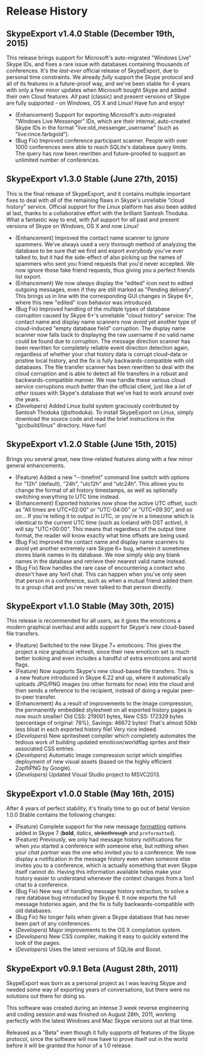 # Release History

## SkypeExport v1.4.0 Stable (December 19th, 2015)

This release brings support for Microsoft's auto-migrated "Windows Live" Skype IDs, and fixes a rare issue with databases containing thousands of conferences. It's the *last-ever* official release of SkypeExport, due to personal time constraints. We already *fully* support the Skype protocol and all of its features in a future-proof way, and we've been stable for 4 years with only a few minor updates when Microsoft bought Skype and added their own Cloud features. *All* past (classic) and present versions of Skype are fully supported - on Windows, OS X and Linux! Have fun and enjoy!

* (Enhancement) Support for exporting Microsoft's auto-migrated "Windows Live Messenger" IDs, which are their internal, auto-created Skype IDs in the format "live:old_messenger_username" (such as "live:rince.farbgold").
* (Bug Fix) Improved conference participant scanner. People with over 1000 conferences were able to reach SQLite's database query limits. The query has now been rewritten and future-proofed to support an unlimited number of conferences.


## SkypeExport v1.3.0 Stable (June 27th, 2015)

This is the final release of SkypeExport, and it contains multiple important fixes to deal with _all_ of the remaining flaws in Skype's unreliable "cloud history" service. Official support for the Linux platform has also been added at last, thanks to a collaborative effort with the brilliant Santosh Thoduka. What a fantastic way to end, with _full_ support for _all_ past and present versions of Skype on Windows, OS X and now _Linux_!

* (Enhancement) Improved the contact name scanner to _ignore_ spammers. We've always used a _very_ thorough method of analyzing the database to be sure that we find and export _everybody_ you've ever talked to, but it had the side-effect of also picking up the names of spammers who sent you friend requests that you'd never accepted. We now ignore those fake friend requests, thus giving you a perfect friends list export.
* (Enhancement) We now _always_ display the "edited" icon next to edited outgoing messages, even if they are still marked as "Pending delivery". This brings us in line with the corresponding GUI changes in Skype 6+, where this new "edited" icon behavior was introduced.
* (Bug Fix) Improved handling of the multiple types of database corruption caused by Skype 6+'s unreliable "cloud history" service: The contact name and display name scanners now _avoid_ yet another type of cloud-induced "empty database field" corruption. The display name scanner now falls back to displaying the raw username if no valid name could be found due to corruption. The message direction scanner has been rewritten for completely reliable event direction detection again, regardless of whether your chat history data is corrupt cloud-data or pristine local history, and the fix is fully backwards-compatible with old databases. The file transfer scanner has been rewritten to deal with the cloud corruption and is able to detect all file transfers in a robust and backwards-compatible manner. We now handle these various cloud service corruptions _much better_ than the official client, just like a _lot_ of _other_ issues with Skype's database that we've had to work around over the years.
* (_Developers_) Added Linux build system graciously contributed by Santosh Thoduka (@sthoduka). To install SkypeExport on Linux, simply download the source code and read the brief instructions in the "gccbuild/linux" directory. Have fun!


## SkypeExport v1.2.0 Stable (June 15th, 2015)

Brings you several great, new time-related features along with a few minor general enhancements.

* (Feature) Added a new "--timefmt" command line switch with options for "12h" (default), "24h", "utc12h" and "utc24h". This allows you to change the format of all history timestamps, as well as optionally switching everything to UTC time instead.
* (Enhancement) Exported histories now show the active UTC offset, such as "All times are UTC+02:00" or "UTC-04:00" or "UTC+09:30", and so on... If you're telling it to output in UTC, or you're in a timezone which is identical to the current UTC time (such as Iceland with DST active), it will say "UTC+00:00". This means that regardless of the output time format, the reader will know exactly what time offsets are being used.
* (Bug Fix) Improved the contact name and display name scanners to avoid yet another extremely rare Skype 6+ bug, wherein it sometimes stores blank names in its database. We now simply skip any blank names in the database and retrieve their nearest valid name instead.
* (Bug Fix) Now handles the rare case of encountering a contact who doesn't have any 1on1 chat. This can happen when you've only seen that person in a conference, such as when a mutual friend added them to a group chat and you've never talked to that person directly.


## SkypeExport v1.1.0 Stable (May 30th, 2015)

This release is recommended for all users, as it gives the emoticons a modern graphical overhaul and adds support for Skype's new cloud-based file transfers.

* (Feature) Switched to the new Skype 7+ emoticons. This gives the project a nice graphical refresh, since their new emoticon set is much better looking and even includes a handful of extra emoticons and world flags.
* (Feature) Now supports Skype's new cloud-based file transfers. This is a new feature introduced in Skype 6.22 and up, where it automatically uploads JPG/PNG images (no other formats for now) into the cloud and then sends a reference to the recipient, instead of doing a regular peer-to-peer transfer.
* (Enhancement) As a result of improvements to the image compression, the permanently embedded stylesheet on all exported history pages is now much smaller! Old CSS: 219001 bytes, New CSS: 172329 bytes (percentage of original: 78%), Savings: 46672 bytes! That's almost 50kb less bloat in each exported history file! Very nice indeed.
* (_Developers_) New spritesheet compiler which completely automates the tedious work of building updated emoticon/worldflag sprites and their associated CSS entries.
* (_Developers_) Automatic image compression script which simplifies deployment of new visual assets (based on the highly efficient ZopfliPNG by Google).
* (_Developers_) Updated Visual Studio project to MSVC2013.


## SkypeExport v1.0.0 Stable (May 16th, 2015)

After 4 years of perfect stability, it's finally time to go out of beta! Version 1.0.0 Stable contains the following changes:

* (Feature) Complete support for the new message [formatting](http://blogs.skype.com/2014/10/16/instant-message-formatting-with-skype-for-mac-7-0/) options added in Skype 7 (**bold**, _italics_, ~~strikethrough~~ and `preformatted`).
* (Feature) Previously, we only had message history notifications for when _you_ started a conference with someone else, but nothing when your _chat partner_ was the one who invited _you_ to a conference. We now display a notification in the message history even when someone else invites you to a conference, which is actually something that even Skype itself cannot do. Having this information available helps make your history easier to understand whenever the context changes from a 1on1 chat to a conference.
* (Bug Fix) New way of handling message history extraction, to solve a rare database bug introduced by Skype 6. It now exports the full message histories again, and the fix is fully backwards-compatible with old databases.
* (Bug Fix) No longer fails when given a Skype database that has never been part of any conferences.
* (_Developers_) Major improvements to the OS X compilation system.
* (_Developers_) New CSS compiler, making it easy to quickly extend the look of the pages.
* (_Developers_) Uses the latest versions of SQLite and Boost.


## SkypeExport v0.9.1 Beta (August 28th, 2011)

SkypeExport was born as a personal project as I was leaving Skype and needed some way of exporting years of conversations, but there were no solutions out there for doing so.

This software was created during an intense 3 week reverse engineering and coding session and was finished on August 28th, 2011, working perfectly with the latest Windows and Mac Skype versions out at that time.

Released as a "Beta" even though it fully supports _all_ features of the Skype protocol, since the software will now have to prove itself out in the world before it will be granted the honor of a 1.0 release.
